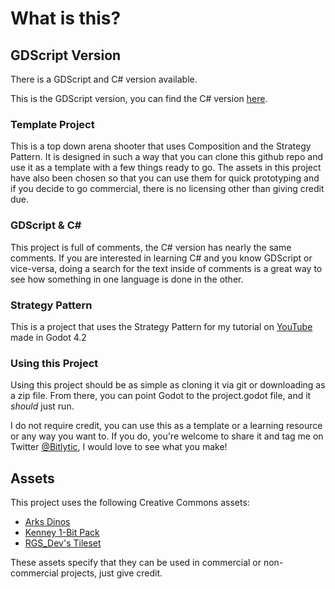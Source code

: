 # What is this?

## GDScript Version
There is a GDScript and C# version available.

This is the GDScript version, you can find the C# version [here]().

### Template Project
This is a top down arena shooter that uses Composition and the Strategy Pattern. It is designed in such a way that you can clone this github repo and use it as a template with a few things ready to go. The assets in this project have also been chosen so that you can use them for quick prototyping and if you decide to go commercial, there is no licensing other than giving credit due.


### GDScript & C#
This project is full of comments, the C# version has nearly the same comments. If you are interested in learning C# and you know GDScript or vice-versa, doing a search for the text inside of comments is a great way to see how something in one language is done in the other.

### Strategy Pattern
This is a project that uses the Strategy Pattern for my tutorial on [YouTube](www.youtube.com/bitlytic) made in Godot 4.2


### Using this Project

Using this project should be as simple as cloning it via git or downloading as a zip file. From there, you can point Godot to the project.godot file, and it _should_ just run.

I do not require credit, you can use this as a template or a learning resource or any way you want to. If you do, you're welcome to share it and tag me on Twitter [@Bitlytic](www.twitter.com/bitlytic), I would love to see what you make!


## Assets

This project uses the following Creative Commons assets:
- [Arks Dinos](https://arks.itch.io/dino-characters)
- [Kenney 1-Bit Pack](https://kenney.nl/assets/1-bit-pack)
- [RGS_Dev's Tileset](https://rgsdev.itch.io/free-cc0-top-down-tileset-template-pixel-art)

These assets specify that they can be used in commercial or non-commercial projects, just give credit.